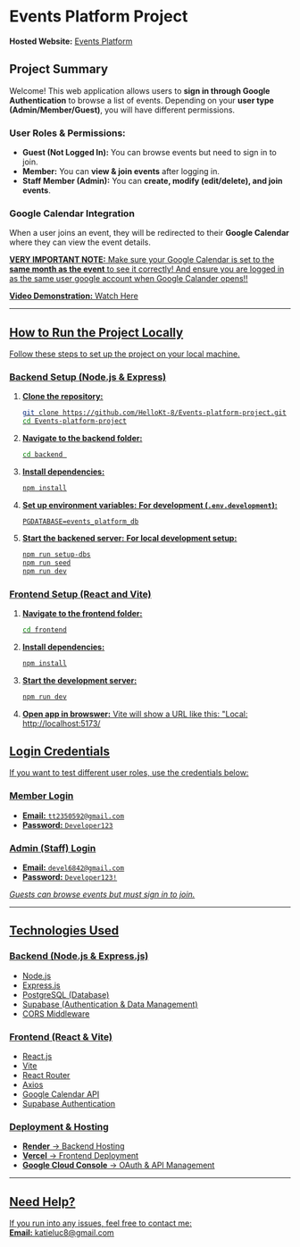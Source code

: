 # Events Platform Project  

**Hosted Website:** [Events Platform](https://events-platform-project-8hptujha4-katies-projects-4122f895.vercel.app/)  

## Project Summary  
Welcome! This web application allows users to **sign in through Google Authentication** to browse a list of events. Depending on your **user type (Admin/Member/Guest)**, you will have different permissions.  

### User Roles & Permissions:  
- **Guest (Not Logged In):** You can browse events but need to sign in to join.  
- **Member:** You can **view & join events** after logging in.  
- **Staff Member (Admin):** You can **create, modify (edit/delete), and join events**.  

### Google Calendar Integration  
When a user joins an event, they will be redirected to their **Google Calendar** where they can view the event details.  

<u>**VERY IMPORTANT NOTE:** Make sure your Google Calendar is set to the **same month as the event** to see it correctly! And ensure you are logged in as the same user google account when Google Calander opens!!<u>

**Video Demonstration:** [Watch Here](https://youtu.be/WgHaYnk3v1Y)  

---

## How to Run the Project Locally  

Follow these steps to set up the project on your local machine.  

### **Backend Setup (Node.js & Express)**  
1. **Clone the repository:**  
   ```bash
   git clone https://github.com/HelloKt-8/Events-platform-project.git
   cd Events-platform-project

2. **Navigate to the backend folder:**
   ```bash 
   cd backend 

3. **Install dependencies:**
   ```bash 
   npm install

4. **Set up environment variables:**
   **For development (`.env.development`):**  
   ```env
   PGDATABASE=events_platform_db

5. **Start the backened server:**
   **For local development setup:**
   ```bash
   npm run setup-dbs
   npm run seed
   npm run dev

### **Frontend Setup (React and Vite)**  
1. **Navigate to the frontend folder:**  
   ```bash
   cd frontend

2. **Install dependencies:**
   ```bash 
   npm install

3. **Start the development server:**  
   ```bash
   npm run dev

4. **Open app in browswer:**
  Vite will show a URL like this: 
   "Local: http://localhost:5173/

## Login Credentials  

If you want to test different user roles, use the credentials below:  

### **Member Login**  
- **Email:** `tt2350592@gmail.com`  
- **Password:** `Developer123`  

### **Admin (Staff) Login**  
- **Email:** `devel6842@gmail.com`  
- **Password:** `Developer123!`  

*Guests can browse events but must sign in to join.*  

---

## Technologies Used  

### **Backend (Node.js & Express.js)**  
- Node.js  
- Express.js  
- PostgreSQL (Database)  
- Supabase (Authentication & Data Management)  
- CORS Middleware  

### **Frontend (React & Vite)**  
- React.js  
- Vite  
- React Router  
- Axios  
- Google Calendar API  
- Supabase Authentication  

### **Deployment & Hosting**  
- **Render** → Backend Hosting  
- **Vercel** → Frontend Deployment  
- **Google Cloud Console** → OAuth & API Management  

---

## Need Help?  
If you run into any issues, feel free to contact me:  
**Email:** [katieluc8@gmail.com](mailto:katieluc8@gmail.com)  

